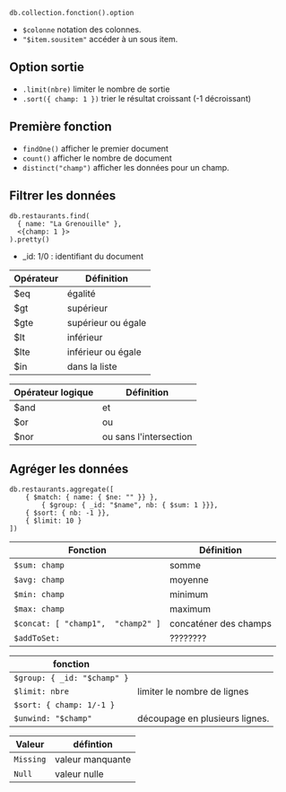 ```
db.collection.fonction().option
```

* `$colonne` notation des colonnes.
* `"$item.sousitem"` accéder à un sous item.

## Option sortie

* `.limit(nbre)` limiter le nombre de sortie
* `.sort({ champ: 1 })` trier le résultat croissant (-1 décroissant)

## Première fonction

* `findOne()` afficher le premier document
* `count()` afficher le nombre de document
* `distinct("champ")` afficher les données pour un champ.

## Filtrer les données

```
db.restaurants.find(
  { name: "La Grenouille" },
  <{champ: 1 }>
).pretty()
```
* _id: 1/0 : identifiant du document



| Opérateur | Définition |
|---|---|
| $eq | égalité |
| $gt | supérieur |
| $gte | supérieur ou égale |
| $lt | inférieur |
| $lte | inférieur ou égale |
| $in | dans la liste |

| Opérateur logique | Définition |
|---|---|
| $and | et |
|$or | ou |
| $nor | ou sans l'intersection |

## Agréger les données

```
db.restaurants.aggregate([
	{ $match: { name: { $ne: "" }} },
    	{ $group: { _id: "$name", nb: { $sum: 1 }}},
	{ $sort: { nb: -1 }},
	{ $limit: 10 }
])
```

| Fonction | Définition |
|---|---|
| `$sum: champ` | somme | 
| `$avg: champ` | moyenne | 
| `$min: champ` | minimum | 
| `$max: champ` | maximum |
| `$concat: [ "champ1",  "champ2" ]` | concaténer des champs |
| `$addToSet:` | ????????

| fonction | | 
|---|---|
| `$group: { _id: "$champ" }` | 
| `$limit: nbre` | limiter le nombre de lignes |
| `$sort: { champ: 1/-1 }` | 
| `$unwind: "$champ"` | découpage en plusieurs lignes. |

| Valeur | défintion  |
|---|---|
| `Missing` | valeur manquante |
| `Null` | valeur nulle |
